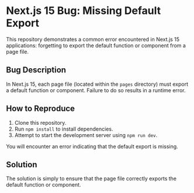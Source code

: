 # Next.js 15 Bug: Missing Default Export

This repository demonstrates a common error encountered in Next.js 15 applications: forgetting to export the default function or component from a page file.

## Bug Description

In Next.js 15, each page file (located within the `pages` directory) must export a default function or component.  Failure to do so results in a runtime error.

## How to Reproduce

1. Clone this repository.
2. Run `npm install` to install dependencies.
3. Attempt to start the development server using `npm run dev`.

You will encounter an error indicating that the default export is missing.

## Solution

The solution is simply to ensure that the page file correctly exports the default function or component.